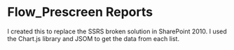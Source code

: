 # Flow_Prescreen Reports
I created this to replace the SSRS broken solution in SharePoint 2010. I used the Chart.js library and JSOM to get the data from each list. 